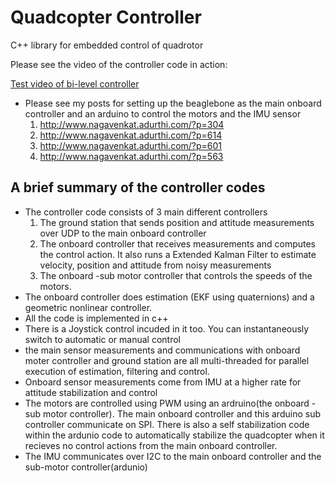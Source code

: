 # Quadcopter Controller
C++ library for embedded control of quadrotor

Please see the video of the controller code in action:

[Test video of bi-level controller](https://www.youtube.com/watch?v=SFXgEcob1RA)

- Please see my posts for setting up the beaglebone as the main onboard controller and an arduino to control the motors and the IMU sensor
  1. http://www.nagavenkat.adurthi.com/?p=304
  2. http://www.nagavenkat.adurthi.com/?p=614
  3. http://www.nagavenkat.adurthi.com/?p=601
  4. http://www.nagavenkat.adurthi.com/?p=563

## A brief summary of the controller codes

- The controller code consists of 3 main different controllers
  1. The ground station that sends position and attitude measurements over UDP to the main onboard controller
  2. The onboard controller that receives measurements and computes the control action. It also runs a Extended Kalman Filter to estimate velocity, position and attitude from noisy measurements
  3. The onboard -sub motor controller that controls the speeds of the motors. 
- The onboard controller does estimation (EKF using quaternions) and a geometric nonlinear controller.
- All the code is implemented in c++
- There is a Joystick control incuded in it too. You can instantaneously switch to automatic or manual control
- the main sensor measurements and communications with onboard moter controller and ground station are all multi-threaded for parallel execution of estimation, filtering and control.
- Onboard sensor measurements come from IMU at a higher rate for attitude stabilization and control
- The motors are controlled using PWM using an ardruino(the onboard -sub motor controller).  The main onboard controller and this arduino sub controller communicate on SPI. There is also a self stabilization code within the ardunio code to automatically stabilize the quadcopter when it recieves no control actions from the main onboard controller.
- The IMU communicates over I2C to the main onboard controller and the sub-motor controller(ardunio)
